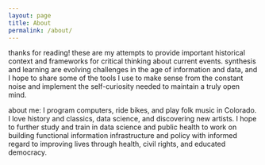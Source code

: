 ```yaml
---
layout: page
title: About
permalink: /about/
---
```


thanks for reading! these are my attempts to provide important historical
context and frameworks for critical thinking about current events. synthesis and learning are evolving challenges in the age of information and data, and I hope to share some of the tools I use to make sense from the constant noise and implement the self-curiosity needed to maintain a truly open mind.

about me:
I program computers, ride bikes, and play folk music in Colorado. I love history and classics, data science, and discovering new artists. I hope to further study and train in data science and public health to work on building functional information infrastructure and policy with informed regard to improving lives through health, civil rights, and educated democracy. 
